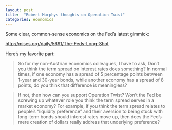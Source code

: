 ```yaml
---
layout: post
title:  "Robert Murphys thoughts on Operation Twist"
categories: economics
---
```


Some clear, common-sense economics on the Fed’s latest gimmick:

<a href="http://mises.org/daily/5691/The-Feds-Long-Shot" target="_blank">http://mises.org/daily/5691/The-Feds-Long-Shot</a>

Here’s my favorite part:

>So for my non-Austrian economics colleagues, I have to ask, Don’t you think the term spread on interest rates does something? In normal times, if one economy has a spread of 5 percentage points between 1-year and 30-year bonds, while another economy has a spread of 8 points, do you think that difference is meaningless?

>If not, then how can you support Operation Twist? Won’t the Fed be screwing up whatever role you think the term spread serves in a market economy? For example, if you think the term spread relates to people’s “liquidity preference” and their aversion to being stuck with long-term bonds should interest rates move up, then does the Fed’s mere creation of dollars really address that underlying preference?